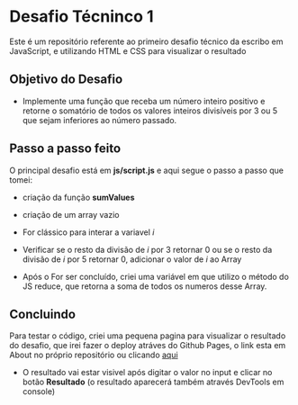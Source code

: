 # Desafio Técninco 1

Este é um repositório referente ao primeiro desafio técnico da escribo em JavaScript, e utilizando HTML e CSS para visualizar o resultado

## Objetivo do Desafio

- Implemente uma função que receba um número inteiro positivo e retorne o somatório de todos os valores inteiros divisíveis por 3 ou 5 que sejam inferiores ao número passado.

## Passo a passo feito

O principal desafio está em **js/script.js** e aqui segue o passo a passo que tomei:

- criação da função **sumValues**

- criação de um array vazio

- For clássico para interar a variavel *i*

- Verificar se o resto da divisão de *i* por 3 retornar 0 ou se o resto da divisão de *i* por 5 retornar 0, adicionar o valor de *i* ao Array

- Após o For ser concluído, criei uma variável em que utilizo o método do JS reduce, que retorna a soma de todos os numeros desse Array.

## Concluindo

Para testar o código, criei uma pequena pagina para visualizar o resultado do desafio, que irei fazer o deploy atráves do Github Pages, o link esta em About no próprio repositório ou clicando [aqui](https://ldantsc.github.io/desafio-tecnico-1-escribo/)

- O resultado vai estar visivel após digitar o valor no input e clicar no botão **Resultado** (o resultado aparecerá também através DevTools em console)
